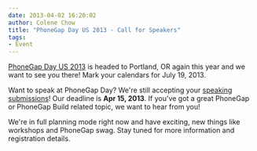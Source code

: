 ```yaml
---
date: 2013-04-02 16:20:02
author: Colene Chow
title: "PhoneGap Day US 2013 - Call for Speakers"
tags:
- Event
---
```


[PhoneGap Day US 2013](http://pgday.phonegap.com) is headed to Portland, OR again this year and we want to see you there! Mark your calendars for July 19, 2013.

Want to speak at PhoneGap Day? We're still accepting your [speaking submissions](http://bit.ly/11jJInU)! Our deadline is **Apr 15, 2013**. If you've got a great PhoneGap or PhoneGap Build related topic, we want to hear from you!

We're in full planning mode right now and have exciting, new things like workshops and PhoneGap swag. Stay tuned for more information and registration details.